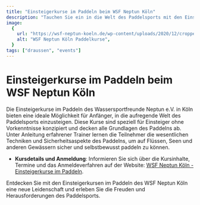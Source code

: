 ```yaml
---
title: "Einsteigerkurse im Paddeln beim WSF Neptun Köln"
description: "Tauchen Sie ein in die Welt des Paddelsports mit den Einsteigerkursen des WSF Neptun in Köln, perfekt für alle, die Paddeln von Grund auf lernen möchten"
image:
  {
    url: "https://wsf-neptun-koeln.de/wp-content/uploads/2020/12/cropped-DSCN1452-scaled-1.jpg",
    alt: "WSF Neptun Köln Paddelkurse",
  }
tags: ["draussen", "events"]
---
```


# Einsteigerkurse im Paddeln beim WSF Neptun Köln

Die Einsteigerkurse im Paddeln des Wassersportfreunde Neptun e.V. in Köln bieten eine ideale Möglichkeit für Anfänger, in die aufregende Welt des Paddelsports einzusteigen. Diese Kurse sind speziell für Einsteiger ohne Vorkenntnisse konzipiert und decken alle Grundlagen des Paddelns ab. Unter Anleitung erfahrener Trainer lernen die Teilnehmer die wesentlichen Techniken und Sicherheitsaspekte des Paddelns, um auf Flüssen, Seen und anderen Gewässern sicher und selbstbewusst paddeln zu können.

- **Kursdetails und Anmeldung**: Informieren Sie sich über die Kursinhalte, Termine und das Anmeldeverfahren auf der Website: [WSF Neptun Köln - Einsteigerkurse im Paddeln](https://wsf-neptun-koeln.de/angebot/einsteigerkurse).

Entdecken Sie mit den Einsteigerkursen im Paddeln des WSF Neptun Köln eine neue Leidenschaft und erleben Sie die Freuden und Herausforderungen des Paddelsports.
